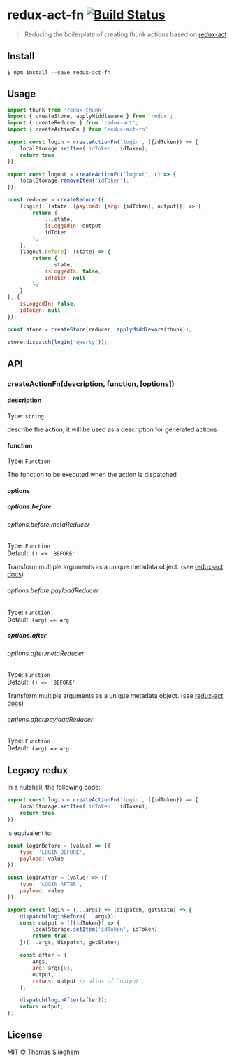 # redux-act-fn [![Build Status](https://travis-ci.org/mastilver/redux-act-fn.svg?branch=master)](https://travis-ci.org/mastilver/redux-act-fn)

> Reducing the boilerplate of creating thunk actions based on [redux-act](https://github.com/pauldijou/redux-act)


## Install

```
$ npm install --save redux-act-fn
```


## Usage

```js
import thunk from 'redux-thunk'
import { createStore, applyMiddleware } from 'redux';
import { createReducer } from 'redux-act';
import { createActionFn } from 'redux-act-fn'

export const login = createActionFn('login', ({idToken}) => {
    localStorage.setItem('idToken', idToken);
    return true
});

export const logout = createActionFn('logout', () => {
    localStorage.removeItem('idToken');
});

const reducer = createReducer({
    [login]: (state, {payload: {arg: {idToken}, output}}) => {
        return {
            ...state,
            isLoggedIn: output
            idToken
        };
    },
    [logout.before]: (state) => {
        return {
            ...state,
            isLoggedIn: false,
            idToken: null
        };
    }
}, {
    isLoggedIn: false,
    idToken: null
});

const store = createStore(reducer, applyMiddleware(thunk));

store.dispatch(login('qwerty'));
```


## API

### createActionFn(description, function, [options])

#### description

Type: `string`

describe the action, it will be used as a description for generated actions

#### function

Type: `Function`

The function to be executed when the action is dispatched

#### options

##### options.before

###### options.before.metaReducer

Type: `Function`<br>
Default: `() => 'BEFORE'`

Transform multiple arguments as a unique metadata object. (see [redux-act docs]( https://github.com/pauldijou/redux-act#createactiondescription-payloadreducer-metareducer))

###### options.before.payloadReducer

Type: `Function`<br>
Default: `(arg) => arg`

##### options.after

###### options.after.metaReducer

Type: `Function`<br>
Default: `() => 'BEFORE'`

Transform multiple arguments as a unique metadata object. (see [redux-act docs]( https://github.com/pauldijou/redux-act#createactiondescription-payloadreducer-metareducer))

###### options.after.payloadReducer

Type: `Function`<br>
Default: `(arg) => arg`


## Legacy redux

In a nutshell, the following code:

```js
export const login = createActionFn('login', ({idToken}) => {
    localStorage.setItem('idToken', idToken);
    return true
});
```

is equivalent to:

```js
const loginBefore = (value) => ({
    type: 'LOGIN_BEFORE',
    payload: value
});

const loginAfter = (value) => ({
    type: 'LOGIN_AFTER',
    payload: value
});

export const login = (...args) => (dispatch, getState) => {
    dispatch(loginBefore(...args));
    const output = (({idToken}) => {
        localStorage.setItem('idToken', idToken);
        return true
    })(...args, dispatch, getState);

    const after = {
        args,
        arg: args[0],
        output,
        retuns: output // alias of `output`,
    };

    dispatch(loginAfter(after));
    return output;
};
```


## License

MIT © [Thomas Sileghem](http://mastilver.com)
